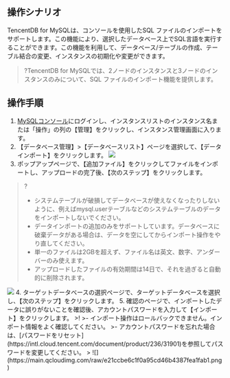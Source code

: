 
## 操作シナリオ
TencentDB for MySQLは、コンソールを使用したSQL ファイルのインポートをサポートします。この機能により、選択したデータベース上でSQL言語を実行することができます。この機能を利用して、データベース/テーブルの作成、テーブル結合の変更、インスタンスの初期化や変更ができます。
>?TencentDB for MySQLでは、2ノードのインスタンスと3ノードのインスタンスのみについて、SQL ファイルのインポート機能を提供します。

## 操作手順
1. [MySQLコンソール](https://console.cloud.tencent.com/cdb)にログインし、インスタンスリストのインスタンス名または「操作」の列の【管理】をクリックし、インスタンス管理画面に入ります。
2. 【データベース管理】>【データベースリスト】ページを選択して、【データインポート】をクリックします。
![](https://main.qcloudimg.com/raw/a8854e74caebb9c69d831dc1583c10c0.png)
3. ポップアップページで、【追加ファイル】をクリックしてファイルをインポートし、アップロードの完了後、【次のステップ】をクリックします。
>?
>- システムテーブルが破損してデータベースが使えなくなったりしないように、例えばmysql.userテーブルなどのシステムテーブルのデータをインポートしないでください。 
>- データインポートの追加のみをサポートしています。データベースに破棄データがある場合は、データを空にしてからインポート操作をやり直してください。
>- 単一のファイルは2GBを超えず、ファイル名は英文、数字、アンダーバーのみ使えます。
>- アップロードしたファイルの有効期間は14日で、それを過ぎると自動的に削除されます。
>
<img src="https://main.qcloudimg.com/raw/fd6c70707a8722ca64a87f71978e2a2a.png">
4. ターゲットデータベースの選択ページで、ターゲットデータベースを選択し、【次のステップ】をクリックします。
5. 確認のページで、インポートしたデータに誤りがないことを確認後、アカウントパスワードを入力して【インポート】をクリックします。
>!
>- インポート操作はロールバックできません。インポート情報をよく確認してください。
>- アカウントパスワードを忘れた場合は、[パスワードをリセット](https://intl.cloud.tencent.com/document/product/236/31901)を参照してパスワードを変更してください。
> 
![](https://main.qcloudimg.com/raw/e21ccbe6c1f0a95cd46b4387fea1fab1.png)

